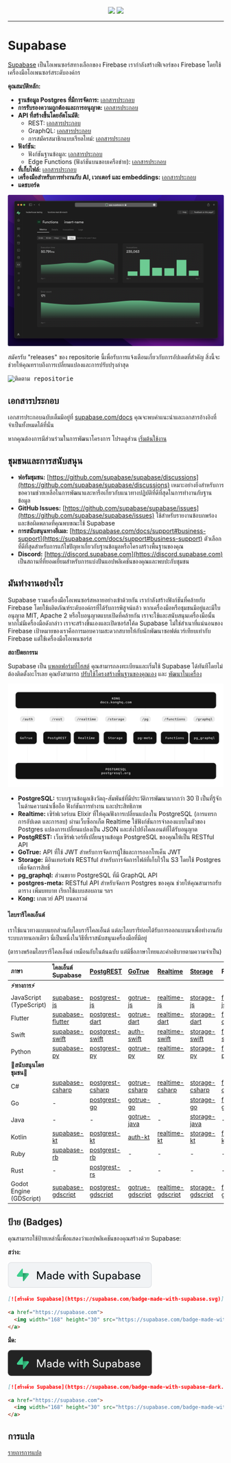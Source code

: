 <p align="center">
<img src="https://user-images.githubusercontent.com/8291514/213727234-cda046d6-28c6-491a-b284-b86c5cede25d.png#gh-light-mode-only">
<img src="https://user-images.githubusercontent.com/8291514/213727225-56186826-bee8-43b5-9b15-86e839d89393.png#gh-dark-mode-only">
</p>

---

# Supabase

[Supabase](https://supabase.com) เป็นโอเพนซอร์สทางเลือกของ Firebase เรากำลังสร้างฟีเจอร์ของ Firebase โดยใช้เครื่องมือโอเพนซอร์สระดับองค์กร

**คุณสมบัติหลัก:**

*   **ฐานข้อมูล Postgres ที่มีการจัดการ:** [เอกสารประกอบ](https://supabase.com/docs/guides/database)
*   **การรับรองความถูกต้องและการอนุญาต:** [เอกสารประกอบ](https://supabase.com/docs/guides/auth)
*   **API ที่สร้างขึ้นโดยอัตโนมัติ:**
    *   REST: [เอกสารประกอบ](https://supabase.com/docs/guides/api)
    *   GraphQL: [เอกสารประกอบ](https://supabase.com/docs/guides/graphql)
    *   การสมัครสมาชิกแบบเรียลไทม์: [เอกสารประกอบ](https://supabase.com/docs/guides/realtime)
*   **ฟังก์ชัน:**
    *   ฟังก์ชันฐานข้อมูล: [เอกสารประกอบ](https://supabase.com/docs/guides/database/functions)
    *   Edge Functions (ฟังก์ชันบนขอบเครือข่าย): [เอกสารประกอบ](https://supabase.com/docs/guides/functions)
*   **ที่เก็บไฟล์:** [เอกสารประกอบ](https://supabase.com/docs/guides/storage)
* **เครื่องมือสำหรับการทำงานกับ AI, เวกเตอร์ และ embeddings:** [เอกสารประกอบ](https://supabase.com/docs/guides/ai)
*   **แดชบอร์ด**

![แดชบอร์ด Supabase](https://raw.githubusercontent.com/supabase/supabase/master/apps/www/public/images/github/supabase-dashboard.png)

สมัครรับ "releases" ของ repositorie นี้เพื่อรับการแจ้งเตือนเกี่ยวกับการอัปเดตที่สำคัญ สิ่งนี้จะช่วยให้คุณทราบถึงการเปลี่ยนแปลงและการปรับปรุงล่าสุด

<kbd><img src="https://raw.githubusercontent.com/supabase/supabase/d5f7f413ab356dc1a92075cb3cee4e40a957d5b1/web/static/watch-repo.gif" alt="ติดตาม repositorie"/></kbd>

## เอกสารประกอบ

เอกสารประกอบฉบับเต็มมีอยู่ที่ [supabase.com/docs](https://supabase.com/docs) คุณจะพบคำแนะนำและเอกสารอ้างอิงที่จำเป็นทั้งหมดได้ที่นั่น

หากคุณต้องการมีส่วนร่วมในการพัฒนาโครงการ โปรดดูส่วน [เริ่มต้นใช้งาน](./../DEVELOPERS.md)

## ชุมชนและการสนับสนุน

*   **ฟอรัมชุมชน:** [https://github.com/supabase/supabase/discussions](https://github.com/supabase/supabase/discussions) เหมาะอย่างยิ่งสำหรับการขอความช่วยเหลือในการพัฒนาและหารือเกี่ยวกับแนวทางปฏิบัติที่ดีที่สุดในการทำงานกับฐานข้อมูล
*   **GitHub Issues:** [https://github.com/supabase/supabase/issues](https://github.com/supabase/supabase/issues) ใช้สำหรับรายงานข้อบกพร่องและข้อผิดพลาดที่คุณพบขณะใช้ Supabase
*   **การสนับสนุนทางอีเมล:** [https://supabase.com/docs/support#business-support](https://supabase.com/docs/support#business-support) ตัวเลือกที่ดีที่สุดสำหรับการแก้ไขปัญหาเกี่ยวกับฐานข้อมูลหรือโครงสร้างพื้นฐานของคุณ
*   **Discord:** [https://discord.supabase.com](https://discord.supabase.com) เป็นสถานที่ที่ยอดเยี่ยมสำหรับการแบ่งปันแอปพลิเคชันของคุณและพบปะกับชุมชน

## มันทำงานอย่างไร

Supabase รวมเครื่องมือโอเพนซอร์สหลายอย่างเข้าด้วยกัน เรากำลังสร้างฟังก์ชันที่คล้ายกับ Firebase โดยใช้ผลิตภัณฑ์ระดับองค์กรที่ได้รับการพิสูจน์แล้ว หากเครื่องมือหรือชุมชนมีอยู่และมีใบอนุญาต MIT, Apache 2 หรือใบอนุญาตแบบเปิดที่คล้ายกัน เราจะใช้และสนับสนุนเครื่องมือนั้น หากไม่มีเครื่องมือดังกล่าว เราจะสร้างขึ้นเองและเปิดซอร์สโค้ด Supabase ไม่ใช่สำเนาที่แน่นอนของ Firebase เป้าหมายของเราคือการมอบความสะดวกสบายให้กับนักพัฒนาซอฟต์แวร์เทียบเท่ากับ Firebase แต่ใช้เครื่องมือโอเพนซอร์ส

**สถาปัตยกรรม**

Supabase เป็น [แพลตฟอร์มที่โฮสต์](https://supabase.com/dashboard) คุณสามารถลงทะเบียนและเริ่มใช้ Supabase ได้ทันทีโดยไม่ต้องติดตั้งอะไรเลย คุณยังสามารถ [ปรับใช้โครงสร้างพื้นฐานของคุณเอง](https://supabase.com/docs/guides/hosting/overview) และ [พัฒนาในเครื่อง](https://supabase.com/docs/guides/local-development)

![สถาปัตยกรรม](./../apps/docs/public/img/supabase-architecture.svg)

*   **PostgreSQL:** ระบบฐานข้อมูลเชิงวัตถุ-สัมพันธ์ที่มีประวัติการพัฒนามากกว่า 30 ปี เป็นที่รู้จักในด้านความน่าเชื่อถือ ฟังก์ชันการทำงาน และประสิทธิภาพ
*   **Realtime:** เซิร์ฟเวอร์บน Elixir ที่ให้คุณฟังการเปลี่ยนแปลงใน PostgreSQL (การแทรก การอัปเดต และการลบ) ผ่านเว็บซ็อกเก็ต Realtime ใช้ฟังก์ชันการจำลองแบบในตัวของ Postgres แปลงการเปลี่ยนแปลงเป็น JSON และส่งไปยังไคลเอนต์ที่ได้รับอนุญาต
*   **PostgREST:** เว็บเซิร์ฟเวอร์ที่เปลี่ยนฐานข้อมูล PostgreSQL ของคุณให้เป็น RESTful API
*   **GoTrue:** API ที่ใช้ JWT สำหรับการจัดการผู้ใช้และการออกโทเค็น JWT
*   **Storage:** มีอินเทอร์เฟซ RESTful สำหรับการจัดการไฟล์ที่เก็บไว้ใน S3 โดยใช้ Postgres เพื่อจัดการสิทธิ์
*   **pg_graphql:** ส่วนขยาย PostgreSQL ที่มี GraphQL API
*   **postgres-meta:** RESTful API สำหรับจัดการ Postgres ของคุณ ช่วยให้คุณสามารถรับตาราง เพิ่มบทบาท เรียกใช้แบบสอบถาม ฯลฯ
*   **Kong:** เกตเวย์ API บนคลาวด์

#### ไลบรารีไคลเอ็นต์

เราใช้แนวทางแบบแยกส่วนกับไลบรารีไคลเอ็นต์ แต่ละไลบรารีย่อยได้รับการออกแบบมาเพื่อทำงานกับระบบภายนอกเดียว นี่เป็นหนึ่งในวิธีที่เราสนับสนุนเครื่องมือที่มีอยู่

(ตารางพร้อมไลบรารีไคลเอ็นต์ เหมือนกับในต้นฉบับ แต่มีชื่อภาษาไทยและคำอธิบายตามความจำเป็น)

| ภาษา                       | ไคลเอ็นต์ Supabase                                                     | [PostgREST](https://www.postgresql.org/)                                                                         | [GoTrue](https://github.com/supabase/gotrue)                                                                                | [Realtime](https://github.com/supabase/realtime)                                                                              | [Storage](https://github.com/supabase/storage-api)                                                                                 | Functions                                                                               |
| :-------------------------- | :------------------------------------------------------------------ | :-------------------------------------------------------------------------------- | :------------------------------------------------------------------------------------ | :----------------------------------------------------------------------------------- | :-------------------------------------------------------------------------------------- | :----------------------------------------------------------------------------------- |
| **⚡️ทางการ⚡️**      |                                                                     |                                                                                   |                                                                                      |                                                                                     |                                                                                        |                                                                                      |
| JavaScript (TypeScript)     | [supabase-js](https://github.com/supabase/supabase-js)               | [postgrest-js](https://github.com/supabase/postgrest-js)                             | [gotrue-js](https://github.com/supabase/gotrue-js)                                     | [realtime-js](https://github.com/supabase/realtime-js)                                 | [storage-js](https://github.com/supabase/storage-js)                                   | [functions-js](https://github.com/supabase/functions-js)                             |
| Flutter                     | [supabase-flutter](https://github.com/supabase/supabase-flutter)     | [postgrest-dart](https://github.com/supabase/postgrest-dart)                         | [gotrue-dart](https://github.com/supabase/gotrue-dart)                                 | [realtime-dart](https://github.com/supabase/realtime-dart)                             | [storage-dart](https://github.com/supabase/storage-dart)                               | [functions-dart](https://github.com/supabase/functions-dart)                         |
| Swift                      | [supabase-swift](https://github.com/supabase/supabase-swift)          | [postgrest-swift](https://github.com/supabase/supabase-swift/tree/main/Sources/PostgREST) | [auth-swift](https://github.com/supabase/supabase-swift/tree/main/Sources/Auth)     | [realtime-swift](https://github.com/supabase/supabase-swift/tree/main/Sources/Realtime) | [storage-swift](https://github.com/supabase/supabase-swift/tree/main/Sources/Storage) | [functions-swift](https://github.com/supabase/supabase-swift/tree/main/Sources/Functions) |
| Python                      | [supabase-py](https://github.com/supabase/supabase-py)               | [postgrest-py](https://github.com/supabase/postgrest-py)                             | [gotrue-py](https://github.com/supabase/gotrue-py)                                     | [realtime-py](https://github.com/supabase/realtime-py)                                 | [storage-py](https://github.com/supabase/storage-py)                                   | [functions-py](https://github.com/supabase/functions-py)                             |
| **💚สนับสนุนโดยชุมชน💚** |                                                                     |                                                                                   |                                                                                      |                                                                                     |                                                                                        |                                                                                      |
| C#                          | [supabase-csharp](https://github.com/supabase-community/supabase-csharp) | [postgrest-csharp](https://github.com/supabase-community/postgrest-csharp)           | [gotrue-csharp](https://github.com/supabase-community/gotrue-csharp)                 | [realtime-csharp](https://github.com/supabase-community/realtime-csharp)             | [storage-csharp](https://github.com/supabase-community/storage-csharp)                 | [functions-csharp](https://github.com/supabase-community/functions-csharp)           |
| Go                          | -                                                                   | [postgrest-go](https://github.com/supabase-community/postgrest-go)                     | [gotrue-go](https://github.com/supabase-community/gotrue-go)                           | -                                                                                   | [storage-go](https://github.com/supabase-community/storage-go)                       | [functions-go](https://github.com/supabase-community/functions-go)                   |
| Java                        | -                                                                   | -                                                                                   | [gotrue-java](https://github.com/supabase-community/gotrue-java)                       | -                                                                                   | [storage-java](https://github.com/supabase-community/storage-java)                   | -                                                                                   |
| Kotlin                      | [supabase-kt](https://github.com/supabase-community/supabase-kt)       | [postgrest-kt](https://github.com/supabase-community/supabase-kt/tree/master/Postgrest) | [auth-kt](https://github.com/supabase-community/supabase-kt/tree/master/Auth)         | [realtime-kt](https://github.com/supabase-community/supabase-kt/tree/master/Realtime)   | [storage-kt](https://github.com/supabase-community/supabase-kt/tree/master/Storage)   | [functions-kt](https://github.com/supabase-community/supabase-kt/tree/master/Functions) |
| Ruby                      | [supabase-rb](https://github.com/supabase-community/supabase-rb)      |      [postgrest-rb](https://github.com/supabase-community/postgrest-rb)                                                                             |    -                                                                                  |        -                                                                            |     -                                                                                 |          -                                                                          |
| Rust                      |      -                                                                 |       [postgrest-rs](https://github.com/supabase-community/postgrest-rs)                                                                            |      -                                                                                 |       -                                                                             |       -                                                                                |         -                                                                           |
| Godot Engine (GDScript)      |   [supabase-gdscript](https://github.com/supabase-community/godot-engine.supabase)                                                                  |        [postgrest-gdscript](https://github.com/supabase-community/postgrest-gdscript)                                                                            |        [gotrue-gdscript](https://github.com/supabase-community/gotrue-gdscript)                                                                                |    [realtime-gdscript](https://github.com/supabase-community/realtime-gdscript)                                                                                  |         [storage-gdscript](https://github.com/supabase-community/storage-gdscript)                                                                                 |  [functions-gdscript](https://github.com/supabase-community/functions-gdscript)                                                                                       |

## ป้าย (Badges)

คุณสามารถใช้ป้ายเหล่านี้เพื่อแสดงว่าแอปพลิเคชันของคุณสร้างด้วย Supabase:

**สว่าง:**

![สร้างด้วย Supabase](./../apps/www/public/badge-made-with-supabase.svg)

```md
[![สร้างด้วย Supabase](https://supabase.com/badge-made-with-supabase.svg)](https://supabase.com)
```

```html
<a href="https://supabase.com">
  <img width="168" height="30" src="https://supabase.com/badge-made-with-supabase.svg" alt="สร้างด้วย Supabase" />
</a>
```

**มืด:**

![สร้างด้วย Supabase (เวอร์ชันมืด)](./../apps/www/public/badge-made-with-supabase-dark.svg)

```md
[![สร้างด้วย Supabase](https://supabase.com/badge-made-with-supabase-dark.svg)](https://supabase.com)
```

```html
<a href="https://supabase.com">
  <img width="168" height="30" src="https://supabase.com/badge-made-with-supabase-dark.svg" alt="สร้างด้วย Supabase" />
</a>
```

## การแปล

[รายการการแปล](./languages.md)
